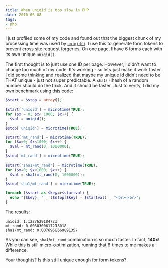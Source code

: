 ```yaml
---
title: When uniqid is too slow in PHP
date: 2010-06-08
tags:
- php
---
```

I just profiled some of my code and found out that the biggest chunk of my processing time was used by [`uniqid()`](http://php.net/uniqid).  I use this to generate form tokens to prevent cross site request forgeries.  On one page, I have 6 forms each with its own unique `uniqid()`.

<!--more-->

The first thought is to just use one ID per page.  However, I didn't want to change too much of my code.  It's working - so lets just make it work faster.  I did some thinking and realized that maybe my unique id didn't need to be THAT unique - just not super predictable.  A `sha1()` hash of a random number should do the trick.  And it should be faster.  Just to verify, I did my own benchmark using this code:

```php
$start = $stop = array();

$start['uniqid'] = microtime(TRUE);
for ($x = 0; $x< 1000; $x++) {
  $val = uniqid();
}
$stop['uniqid'] = microtime(TRUE);

$start['mt_rand'] = microtime(TRUE);
for ($x=0; $x<1000; $x++) {
  $val = mt_rand(0, 1000000);
}
$stop['mt_rand'] = microtime(TRUE);

$start['sha1/mt_rand'] = microtime(TRUE);
for ($x=0; $x<1000; $x++) {
  $val = sha1(mt_rand(0, 1000000));
}
$stop['sha1/mt_rand'] = microtime(TRUE);

foreach ($start as $key=>$startval) {
  echo "{$key}: " . ($stop[$key] - $startval) . "<br></br>";
}
```

The results:
    
    uniqid: 1.1227629184723
    mt_rand: 0.0030300617218018
    sha1/mt_rand: 0.0076968669891357
    
As you can see, `sha1`/`mt_rand` combination is so much faster.  In fact, **140x**!  While this is still micro-optimization, running that 6 times to me makes a difference.

Your thoughts?  Is this still unique enough for form tokens?
